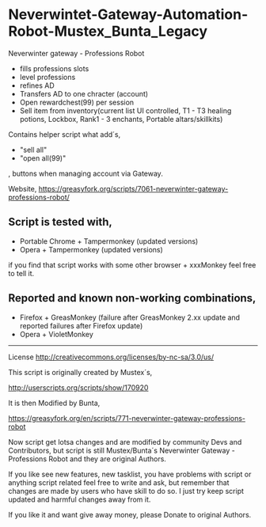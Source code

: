 Neverwintet-Gateway-Automation-Robot-Mustex_Bunta_Legacy
========================================================

Neverwinter gateway - Professions Robot 

+ fills professions slots
+ level professions
+ refines AD
+ Transfers AD to one chracter (account)
+ Open rewardchest(99) per session
+ Sell item from inventory(current list UI controlled, T1 - T3 healing potions, Lockbox, Rank1 - 3 enchants, Portable altars/skillkits)

Contains helper script what add´s,

+ "sell all" 
+ "open all(99)"

, buttons when managing account via Gateway.

Website, https://greasyfork.org/scripts/7061-neverwinter-gateway-professions-robot/

Script is tested with,
----------------------
+ Portable Chrome + Tampermonkey (updated versions)
+ Opera + Tampermonkey (updated versions)

if you find that script works with some other browser + xxxMonkey feel free to tell it.

Reported and known non-working combinations,
--------------------------------------------
+ Firefox + GreasMonkey (failure after GreasMonkey 2.xx update and reported failures after Firefox update)
+ Opera + VioletMonkey 

* * *
License http://creativecommons.org/licenses/by-nc-sa/3.0/us/

This script is originally created by Mustex´s,

http://userscripts.org/scripts/show/170920

It is then Modified by Bunta,

https://greasyfork.org/en/scripts/771-neverwinter-gateway-professions-robot 

Now script get lotsa changes and are modified by community Devs and Contributors, 
but script is still Mustex/Bunta´s Neverwinter Gateway - Professions Robot and they are original Authors. 

If you like see new features, new tasklist, you have problems with script or anything script related feel free to write and ask, but remember that changes are made by users who have skill to do so. I just try keep script updated and harmful changes away from it.

If you like it and want give away money, please Donate to original Authors.
